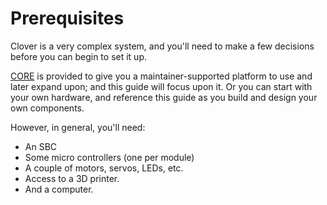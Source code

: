 # Prerequisites

Clover is a very complex system, and you'll need to make a few decisions before you can begin to set it up.

[CORE](/docs/components/CORE/intro) is provided to give you a maintainer-supported platform to use and later expand upon; and this guide will focus upon it. Or you can start with your own hardware, and reference this guide as you build and design your own components.

However, in general, you'll need:

<!-- TODO: Create a proper BOM after CORE is designed -->

- An SBC
- Some micro controllers (one per module)
- A couple of motors, servos, LEDs, etc.
- Access to a 3D printer.
- And a computer.
